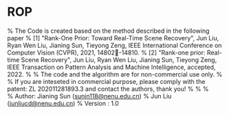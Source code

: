 # ROP
%   The Code is created based on the method described in the following paper 
%   [1] "Rank-One Prior: Toward Real-Time Scene Recovery", Jun Liu, Ryan Wen Liu, Jianing Sun, Tieyong Zeng, IEEE International Conference on Computer Vision (CVPR), 2021, 14802-14810.
%   [2] "Rank-one prior: Real-time Scene Recovery", Jun Liu, Ryan Wen Liu, Jianing Sun, Tieyong Zeng, IEEE Transaction on Pattern Analysis and Machine Intelligence, accepted, 2022.
%
%   The code and the algorithm are for non-commercial use only. 
%
%   If you are inteseted in commercial purpose, please comply with the patent: ZL 202011281893.3 and contact the authors, thank you!
% 
%
%  
%   Author: Jianing Sun (sunjn118@nenu.edu.cn)
%           Jun Liu (junliucd@nenu.edu.cn)
%   Version : 1.0 
